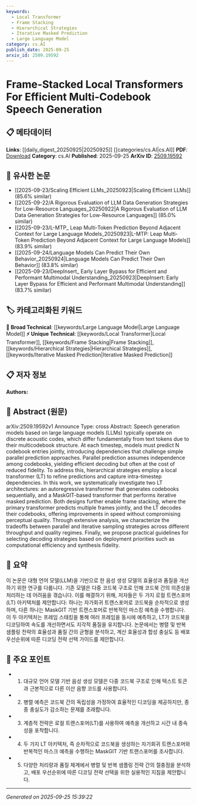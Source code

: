 ```yaml
---
keywords:
  - Local Transformer
  - Frame Stacking
  - Hierarchical Strategies
  - Iterative Masked Prediction
  - Large Language Model
category: cs.AI
publish_date: 2025-09-25
arxiv_id: 2509.19592
---
```


<!-- KEYWORD_LINKING_METADATA:
{
  "processed_timestamp": "2025-09-25T15:39:22.241104",
  "vocabulary_version": "1.0",
  "selected_keywords": [
    "Local Transformer",
    "Frame Stacking",
    "Hierarchical Strategies",
    "Iterative Masked Prediction",
    "Large Language Model"
  ],
  "rejected_keywords": [],
  "similarity_scores": {
    "Local Transformer": 0.78,
    "Frame Stacking": 0.77,
    "Hierarchical Strategies": 0.75,
    "Iterative Masked Prediction": 0.82,
    "Large Language Model": 0.7
  },
  "extraction_method": "AI_prompt_based",
  "budget_applied": true,
  "candidates_json": {
    "candidates": [
      {
        "surface": "Local Transformer",
        "canonical": "Local Transformer",
        "aliases": [
          "LT"
        ],
        "category": "unique_technical",
        "rationale": "Local Transformers are a specific adaptation of transformers for capturing intra-timestep dependencies in speech generation.",
        "novelty_score": 0.75,
        "connectivity_score": 0.68,
        "specificity_score": 0.82,
        "link_intent_score": 0.78
      },
      {
        "surface": "Frame Stacking",
        "canonical": "Frame Stacking",
        "aliases": [],
        "category": "unique_technical",
        "rationale": "Frame stacking is a technique that enhances the efficiency of speech generation models by predicting multiple frames jointly.",
        "novelty_score": 0.72,
        "connectivity_score": 0.65,
        "specificity_score": 0.79,
        "link_intent_score": 0.77
      },
      {
        "surface": "Hierarchical Strategies",
        "canonical": "Hierarchical Strategies",
        "aliases": [],
        "category": "unique_technical",
        "rationale": "Hierarchical strategies are crucial for refining predictions and managing dependencies in multi-codebook speech generation.",
        "novelty_score": 0.68,
        "connectivity_score": 0.7,
        "specificity_score": 0.76,
        "link_intent_score": 0.75
      },
      {
        "surface": "Iterative Masked Prediction",
        "canonical": "Iterative Masked Prediction",
        "aliases": [
          "MaskGIT"
        ],
        "category": "unique_technical",
        "rationale": "Iterative masked prediction is a novel approach for sequentially generating codebooks, enhancing model efficiency.",
        "novelty_score": 0.8,
        "connectivity_score": 0.72,
        "specificity_score": 0.85,
        "link_intent_score": 0.82
      },
      {
        "surface": "Large Language Models",
        "canonical": "Large Language Model",
        "aliases": [
          "LLM"
        ],
        "category": "broad_technical",
        "rationale": "Large Language Models are foundational to the discussed speech generation techniques, providing a broad technical context.",
        "novelty_score": 0.45,
        "connectivity_score": 0.9,
        "specificity_score": 0.6,
        "link_intent_score": 0.7
      }
    ],
    "ban_list_suggestions": [
      "method",
      "experiment",
      "performance"
    ]
  },
  "decisions": [
    {
      "candidate_surface": "Local Transformer",
      "resolved_canonical": "Local Transformer",
      "decision": "linked",
      "scores": {
        "novelty": 0.75,
        "connectivity": 0.68,
        "specificity": 0.82,
        "link_intent": 0.78
      }
    },
    {
      "candidate_surface": "Frame Stacking",
      "resolved_canonical": "Frame Stacking",
      "decision": "linked",
      "scores": {
        "novelty": 0.72,
        "connectivity": 0.65,
        "specificity": 0.79,
        "link_intent": 0.77
      }
    },
    {
      "candidate_surface": "Hierarchical Strategies",
      "resolved_canonical": "Hierarchical Strategies",
      "decision": "linked",
      "scores": {
        "novelty": 0.68,
        "connectivity": 0.7,
        "specificity": 0.76,
        "link_intent": 0.75
      }
    },
    {
      "candidate_surface": "Iterative Masked Prediction",
      "resolved_canonical": "Iterative Masked Prediction",
      "decision": "linked",
      "scores": {
        "novelty": 0.8,
        "connectivity": 0.72,
        "specificity": 0.85,
        "link_intent": 0.82
      }
    },
    {
      "candidate_surface": "Large Language Models",
      "resolved_canonical": "Large Language Model",
      "decision": "linked",
      "scores": {
        "novelty": 0.45,
        "connectivity": 0.9,
        "specificity": 0.6,
        "link_intent": 0.7
      }
    }
  ]
}
-->

# Frame-Stacked Local Transformers For Efficient Multi-Codebook Speech Generation

## 📋 메타데이터

**Links**: [[daily_digest_20250925|20250925]] [[categories/cs.AI|cs.AI]]
**PDF**: [Download](https://arxiv.org/pdf/2509.19592.pdf)
**Category**: cs.AI
**Published**: 2025-09-25
**ArXiv ID**: [2509.19592](https://arxiv.org/abs/2509.19592)

## 🔗 유사한 논문
- [[2025-09-23/Scaling Efficient LLMs_20250923|Scaling Efficient LLMs]] (85.6% similar)
- [[2025-09-22/A Rigorous Evaluation of LLM Data Generation Strategies for Low-Resource Languages_20250922|A Rigorous Evaluation of LLM Data Generation Strategies for Low-Resource Languages]] (85.0% similar)
- [[2025-09-23/L-MTP_ Leap Multi-Token Prediction Beyond Adjacent Context for Large Language Models_20250923|L-MTP: Leap Multi-Token Prediction Beyond Adjacent Context for Large Language Models]] (83.9% similar)
- [[2025-09-24/Language Models Can Predict Their Own Behavior_20250924|Language Models Can Predict Their Own Behavior]] (83.8% similar)
- [[2025-09-23/DeepInsert_ Early Layer Bypass for Efficient and Performant Multimodal Understanding_20250923|DeepInsert: Early Layer Bypass for Efficient and Performant Multimodal Understanding]] (83.7% similar)

## 🏷️ 카테고리화된 키워드
**🧠 Broad Technical**: [[keywords/Large Language Model|Large Language Model]]
**⚡ Unique Technical**: [[keywords/Local Transformer|Local Transformer]], [[keywords/Frame Stacking|Frame Stacking]], [[keywords/Hierarchical Strategies|Hierarchical Strategies]], [[keywords/Iterative Masked Prediction|Iterative Masked Prediction]]

## 📋 저자 정보

**Authors:** 

## 📄 Abstract (원문)

arXiv:2509.19592v1 Announce Type: cross 
Abstract: Speech generation models based on large language models (LLMs) typically operate on discrete acoustic codes, which differ fundamentally from text tokens due to their multicodebook structure. At each timestep, models must predict N codebook entries jointly, introducing dependencies that challenge simple parallel prediction approaches. Parallel prediction assumes independence among codebooks, yielding efficient decoding but often at the cost of reduced fidelity. To address this, hierarchical strategies employ a local transformer (LT) to refine predictions and capture intra-timestep dependencies. In this work, we systematically investigate two LT architectures: an autoregressive transformer that generates codebooks sequentially, and a MaskGIT-based transformer that performs iterative masked prediction. Both designs further enable frame stacking, where the primary transformer predicts multiple frames jointly, and the LT decodes their codebooks, offering improvements in speed without compromising perceptual quality. Through extensive analysis, we characterize the tradeoffs between parallel and iterative sampling strategies across different throughput and quality regimes. Finally, we propose practical guidelines for selecting decoding strategies based on deployment priorities such as computational efficiency and synthesis fidelity.

## 📝 요약

이 논문은 대형 언어 모델(LLM)을 기반으로 한 음성 생성 모델의 효율성과 품질을 개선하기 위한 연구를 다룹니다. 기존 모델은 다중 코드북 구조로 인해 코드북 간의 의존성을 처리하는 데 어려움을 겪습니다. 이를 해결하기 위해, 저자들은 두 가지 로컬 트랜스포머(LT) 아키텍처를 제안합니다: 하나는 자가회귀 트랜스포머로 코드북을 순차적으로 생성하며, 다른 하나는 MaskGIT 기반 트랜스포머로 반복적인 마스킹 예측을 수행합니다. 이 두 아키텍처는 프레임 스태킹을 통해 여러 프레임을 동시에 예측하고, LT가 코드북을 디코딩하여 속도를 개선하면서도 지각적 품질을 유지합니다. 논문에서는 병렬 및 반복 샘플링 전략의 효율성과 품질 간의 균형을 분석하고, 계산 효율성과 합성 충실도 등 배포 우선순위에 따른 디코딩 전략 선택 가이드를 제안합니다.

## 🎯 주요 포인트

- 1. 대규모 언어 모델 기반 음성 생성 모델은 다중 코드북 구조로 인해 텍스트 토큰과 근본적으로 다른 이산 음향 코드를 사용합니다.
- 2. 병렬 예측은 코드북 간의 독립성을 가정하여 효율적인 디코딩을 제공하지만, 종종 충실도가 감소하는 문제를 초래합니다.
- 3. 계층적 전략은 로컬 트랜스포머(LT)를 사용하여 예측을 개선하고 시간 내 종속성을 포착합니다.
- 4. 두 가지 LT 아키텍처, 즉 순차적으로 코드북을 생성하는 자기회귀 트랜스포머와 반복적인 마스크 예측을 수행하는 MaskGIT 기반 트랜스포머를 조사합니다.
- 5. 다양한 처리량과 품질 체계에서 병렬 및 반복 샘플링 전략 간의 절충점을 분석하고, 배포 우선순위에 따른 디코딩 전략 선택을 위한 실용적인 지침을 제안합니다.


---

*Generated on 2025-09-25 15:39:22*
